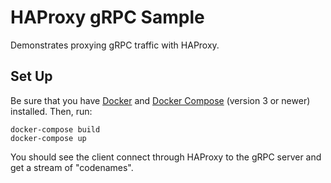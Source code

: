 # HAProxy gRPC Sample

Demonstrates proxying gRPC traffic with HAProxy.

## Set Up

Be sure that you have [Docker](https://docs.docker.com/v17.12/install/) and [Docker Compose](https://docs.docker.com/compose/install/) (version 3 or newer) installed. Then, run:

```
docker-compose build
docker-compose up
```

You should see the client connect through HAProxy to the gRPC server and get a stream of "codenames".